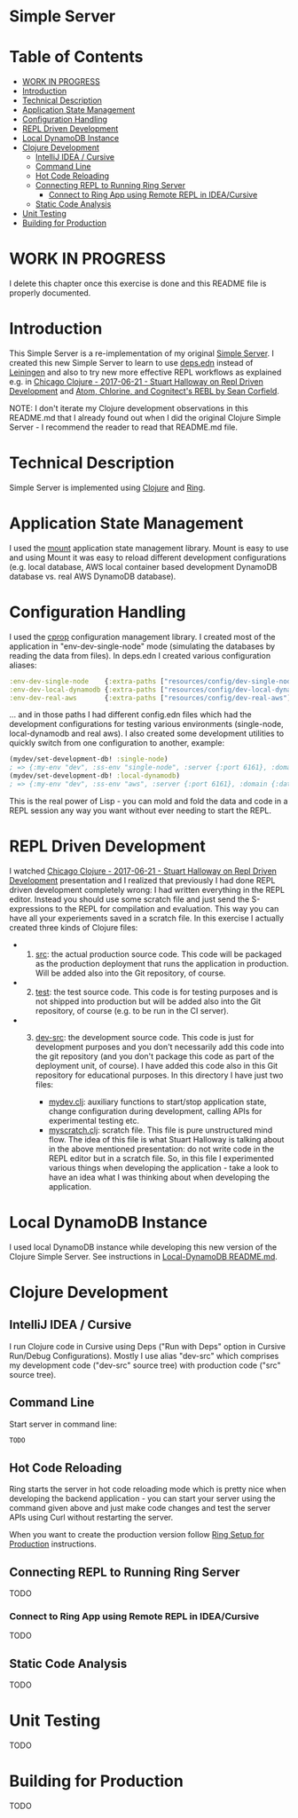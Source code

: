 # Simple Server  <!-- omit in toc -->


# Table of Contents  <!-- omit in toc -->
- [WORK IN PROGRESS](#work-in-progress)
- [Introduction](#introduction)
- [Technical Description](#technical-description)
- [Application State Management](#application-state-management)
- [Configuration Handling](#configuration-handling)
- [REPL Driven Development](#repl-driven-development)
- [Local DynamoDB Instance](#local-dynamodb-instance)
- [Clojure Development](#clojure-development)
  - [IntelliJ IDEA / Cursive](#intellij-idea--cursive)
  - [Command Line](#command-line)
  - [Hot Code Reloading](#hot-code-reloading)
  - [Connecting REPL to Running Ring Server](#connecting-repl-to-running-ring-server)
    - [Connect to Ring App using Remote REPL in IDEA/Cursive](#connect-to-ring-app-using-remote-repl-in-ideacursive)
  - [Static Code Analysis](#static-code-analysis)
- [Unit Testing](#unit-testing)
- [Building for Production](#building-for-production)


# WORK IN PROGRESS

I delete this chapter once this exercise is done and this README file is properly documented.

# Introduction

This Simple Server is a re-implementation of my original [Simple Server](https://github.com/karimarttila/clojure/tree/master/clj-ring-cljs-reagent-demo/simple-server). I created this new Simple Server to learn to use [deps.edn](https://clojure.org/guides/deps_and_cli) instead of [Leiningen](https://leiningen.org/) and also to try new more effective REPL workflows as explained e.g. in [Chicago Clojure - 2017-06-21 - Stuart Halloway on Repl Driven Development](https://vimeo.com/223309989) and [Atom, Chlorine, and Cognitect's REBL by Sean Corfield](https://www.youtube.com/watch?v=ZhzMoEz4j1k&feature=youtu.be).

NOTE: I don't iterate my Clojure development observations in this README.md that I already found out when I did the original Clojure Simple Server - I recommend the reader to read that README.md file.

# Technical Description

Simple Server is implemented using [Clojure](https://clojure.org/) and [Ring](https://github.com/ring-clojure).

# Application State Management

I used the [mount](https://github.com/tolitius/mount) application state management library. Mount is easy to use and using Mount it was easy to reload different development configurations (e.g. local database, AWS local container based development DynamoDB database vs. real AWS DynamoDB database).

# Configuration Handling

I used the [cprop](https://github.com/tolitius/cprop) configuration management library. I created most of the application in "env-dev-single-node" mode (simulating the databases by reading the data from files). In deps.edn I created various configuration aliases:

```clojure
:env-dev-single-node    {:extra-paths ["resources/config/dev-single-node"]}
:env-dev-local-dynamodb {:extra-paths ["resources/config/dev-local-dynamodb"]}
:env-dev-real-aws       {:extra-paths ["resources/config/dev-real-aws"]}
```

... and in those paths I had different config.edn files which had the development configurations for testing various environments (single-node, local-dynamodb and real aws). I also created some development utilities to quickly switch from one configuration to another, example:

```clojure
(mydev/set-development-db! :single-node)
; => {:my-env "dev", :ss-env "single-node", :server {:port 6161}, :domain {:data-dir "resources/data"}}
(mydev/set-development-db! :local-dynamodb)
; => {:my-env "dev", :ss-env "aws", :server {:port 6161}, :domain {:data-dir "resources/data"}, :aws {:ss-table-prefix "ss", :aws-profile "local-dynamodb", :endpoint {:protocol :http, :hostname "localhost", :port 8000}}}
```

This is the real power of Lisp - you can mold and fold the data and code in a REPL session any way you want without ever needing to start the REPL.

# REPL Driven Development

I watched [Chicago Clojure - 2017-06-21 - Stuart Halloway on Repl Driven Development](https://vimeo.com/223309989) presentation and I realized that previously I had done REPL driven development completely wrong: I had written everything in the REPL editor. Instead you should use some scratch file and just send the S-expressions to the REPL for compilation and evaluation. This way you can have all your experiements saved in a scratch file. In this exercise I actually created three kinds of Clojure files:

- 1. [src](https://github.com/karimarttila/clojure/tree/master/webstore-demo/simple-server/src): the actual production source code. This code will be packaged as the production deployment that runs the application in production. Will be added also into the Git repository, of course.
- 2. [test](https://github.com/karimarttila/clojure/tree/master/webstore-demo/simple-server/test): the test source code. This code is for testing purposes and is not shipped into production but will be added also into the Git repository, of course (e.g. to be run in the CI server).
- 3. [dev-src](https://github.com/karimarttila/clojure/tree/master/webstore-demo/simple-server/dev-src): the development source code. This code is just for development purposes and you don't necessarily add this code into the git repository (and you don't package this code as part of the deployment unit, of course). I have added this code also in this Git repository for educational purposes. In this directory I have just two files:

      - [mydev.clj](https://github.com/karimarttila/clojure/blob/master/webstore-demo/simple-server/dev-src/mydev.clj): auxiliary functions to start/stop application state, change configuration during development, calling APIs for experimental testing etc.
      - [myscratch.clj](https://github.com/karimarttila/clojure/blob/master/webstore-demo/simple-server/dev-src/myscratch.clj): scratch file. This file is pure unstructured mind flow. The idea of this file is what Stuart Halloway is talking about in the above mentioned presentation: do not write code in the REPL editor but in a scratch file. So, in this file I experimented various things when developing the application - take a look to have an idea what I was thinking about when developing the application.



# Local DynamoDB Instance

I used local DynamoDB instance while developing this new version of the Clojure Simple Server. See instructions in [Local-DynamoDB README.md](../../clj-ring-cljs-reagent-demo/simple-server/dynamodb/README.md).

# Clojure Development

## IntelliJ IDEA / Cursive

I run Clojure code in Cursive using Deps ("Run with Deps" option in Cursive Run/Debug Configurations). Mostly I use alias "dev-src" which comprises my development code ("dev-src" source tree) with production code ("src" source tree).

## Command Line

Start server in command line: 

```bash
TODO 
```

## Hot Code Reloading

Ring starts the server in hot code reloading mode which is pretty nice when developing the backend application - you can start your server using the command given above and just make code changes and test the server APIs using Curl without restarting the server.

When you want to create the production version follow [Ring Setup for Production](https://github.com/ring-clojure/ring/wiki/Setup-for-production) instructions.

## Connecting REPL to Running Ring Server

TODO


### Connect to Ring App using Remote REPL in IDEA/Cursive

TODO

## Static Code Analysis

TODO


# Unit Testing

TODO



# Building for Production

TODO
